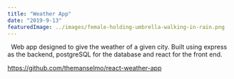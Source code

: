 ```yaml
---
title: "Weather App"
date: "2019-9-13"
featuredImage: ../images/female-holding-umbrella-walking-in-rain.png
---
```

&nbsp;&nbsp;Web app designed to give the weather of a given city.
Built using express as the backend, postgreSQL for the database and react for the front end. 

https://github.com/themanselmo/react-weather-app